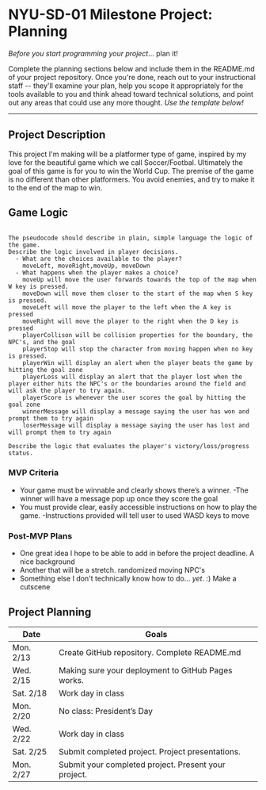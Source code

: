 # NYU-SD-01 Milestone Project: Planning

_Before you start programming your project_... plan it!

Complete the planning sections below and include them in the README.md of your project repository. Once you're done, reach out to your instructional staff -- they'll examine your plan, help you scope it appropriately for the tools available to you and think ahead toward technical solutions, and point out any areas that could use any more thought. _Use the template below!_

---

## Project Description

This project I'm making will be a platformer type of game, inspired by my love for the beautiful game which we call Soccer/Footbal. Ultimately the goal of this game is for you to win the World Cup. The premise of the game is no different than other platformers. You avoid enemies, and try to make it to the end of the map to win.

## Game Logic

```

The pseudocode should describe in plain, simple language the logic of the game.
Describe the logic involved in player decisions.
  - What are the choices available to the player?
    moveLeft, moveRight,moveUp, moveDown
  - What happens when the player makes a choice?
    moveUp will move the user forwards towards the top of the map when W key is pressed.
    moveDown will move them closer to the start of the map when S key is pressed.
    moveLeft will move the player to the left when the A key is pressed
    moveRight will move the player to the right when the D key is pressed
    playerCollison will be collision properties for the boundary, the NPC's, and the goal
    playerStop will stop the character from moving happen when no key is pressed.
    playerWin will display an alert when the player beats the game by hitting the goal zone
    playerLoss will display an alert that the player lost when the player either hits the NPC's or the boundaries around the field and will ask the player to try again.
    playerScore is whenever the user scores the goal by hitting the goal zone
    winnerMessage will display a message saying the user has won and prompt them to try again
    loserMessage will display a message saying the user has lost and will prompt them to try again

Describe the logic that evaluates the player's victory/loss/progress status.
```


### MVP Criteria

- Your game must be winnable and clearly shows there’s a winner.
  -The winner will have a message pop up once they score the goal
- You must provide clear, easily accessible instructions on how to play the game.
  -Instructions provided will tell user to used WASD keys to move


### Post-MVP Plans

- One great idea I hope to be able to add in before the project deadline.
    A nice background
- Another that will be a stretch.
    randomized moving NPC's
- Something else I don't technically know how to do... _yet_. :)
    Make a cutscene

## Project Planning


|Date| Goals|
|----| -----|
| Mon. 2/13 | Create GitHub repository. Complete README.md |
| Wed. 2/15 | Making sure your deployment to GitHub Pages works. |
| Sat. 2/18 | Work day in class |
| Mon. 2/20 | No class: President’s Day |
| Wed. 2/22 | Work day in class  |
| Sat. 2/25 | Submit completed project. Project presentations. |
| Mon. 2/27 | Submit your completed project. Present your project. |

